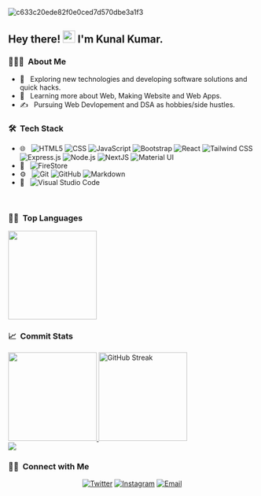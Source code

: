 ![c633c20ede82f0e0ced7d570dbe3a1f3](https://user-images.githubusercontent.com/70382532/138322189-2db8df52-9dcb-40a0-88a8-c365466bd33d.gif)

<h2> Hey there! <img src="https://media.giphy.com/media/hvRJCLFzcasrR4ia7z/giphy.gif" width="25px"> I'm Kunal Kumar.</h2>

<h3> 👨🏻‍💻 &nbsp;About Me </h3>

- 🤔 &nbsp; Exploring new technologies and developing software solutions and quick hacks.
- 🌱 &nbsp; Learning more about Web, Making Website and Web Apps.
- ✍️ &nbsp; Pursuing Web Devlopement and DSA as hobbies/side hustles.

<h3> 🛠 &nbsp;Tech Stack</h3>

- 🌐 &nbsp;
  ![HTML5](https://img.shields.io/badge/-HTML5-333?style=flat&logo=HTML5)
  ![CSS](https://img.shields.io/badge/-CSS-333?style=flat&logo=CSS3&logoColor=1572B6)
  ![JavaScript](https://img.shields.io/badge/-JavaScript-333?style=flat&logo=javascript)
  ![Bootstrap](https://img.shields.io/badge/-Bootstrap-333?style=flat&logo=bootstrap&logoColor=563D7C)
  ![React](https://img.shields.io/badge/-React-333?style=flat&logo=react)
  ![Tailwind CSS](https://img.shields.io/badge/-Tailwind%20CSS-333?style=flat&logo=Tailwind-CSS)
  ![Express.js](https://img.shields.io/badge/-Express.js-333?style=flat&logo=express)
  ![Node.js](https://img.shields.io/badge/-Node.js-333?style=flat&logo=node.js)
  ![NextJS](https://img.shields.io/badge/-NextJS-333?logo=Next.js)
  ![Material UI](https://img.shields.io/badge/-Material%20UI-333?style=flat&logo=Material-UI)
- 📶 &nbsp;
  ![FireStore](https://img.shields.io/badge/-FireStore-333?style=flat&logo=Firebase)
- ⚙️ &nbsp;
  ![Git](https://img.shields.io/badge/-Git-333?style=flat&logo=git)
  ![GitHub](https://img.shields.io/badge/-GitHub-333?style=flat&logo=github)
  ![Markdown](https://img.shields.io/badge/-Markdown-333?style=flat&logo=markdown)
- 🔧 &nbsp;
  ![Visual Studio Code](https://img.shields.io/badge/-Visual%20Studio%20Code-333?style=flat&logo=visual-studio-code&logoColor=007ACC)

<br/>


<h3> 🧑‍💻 &nbsp;Top Languages</h3>

<img height="180em" src="https://github-readme-stats.vercel.app/api/top-langs/?username=KUNAL01011&layout=compact&theme=react" />

<h3> 📈 &nbsp;Commit Stats</h3>

<a href="https://github.com/KUNAL01011">
  <img height="180em" src="https://github-readme-stats.vercel.app/api?username=KUNAL01011&show_icons=true&theme=react" />
  <img height="180em" src="https://streak-stats.demolab.com?user=KUNAL01011&theme=react" alt="GitHub Streak" />

</a>

<br/>

<a href="https://github.com/sahilverma-dev">
  <img  src="https://github-readme-activity-graph.vercel.app/graph?username=KUNAL01011&theme=react-dark" />
</a>

<br/>

<h3> 🤝🏻 &nbsp;Connect with Me </h3>

<p align="center">
  <a href="https://twitter.com/Kunal_098"><img alt="Twitter" src="https://img.shields.io/badge/Kunal_098%20Verma-blue?style=flat-square&logo=twitter"></a>
  <a href="https://www.instagram.com/kunal011010/"><img alt="Instagram" src="https://img.shields.io/badge/Instagram-sahilverma.dev-blue?style=flat-square&logo=instagram"></a>
  <a href="mailto:sahilverma.webdev@gmail.com"><img alt="Email" src="https://img.shields.io/badge/Email-sahilverma.webdev@gmail.com-blue?style=flat-square&logo=gmail"></a>
  
</p>


